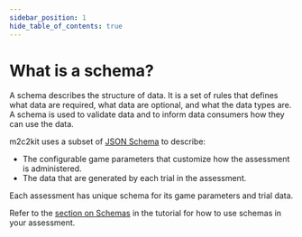 ```yaml
---
sidebar_position: 1
hide_table_of_contents: true
---
```


# What is a schema?

A schema describes the structure of data. It is a set of rules that defines what data are required, what data are optional, and what the data types are. A schema is used to validate data and to inform data consumers how they can use the data.

m2c2kit uses a subset of [JSON Schema](https://json-schema.org/) to describe:

- The configurable game parameters that customize how the assessment is administered.
- The data that are generated by each trial in the assessment.

Each assessment has unique schema for its game parameters and trial data.

Refer to the [section on Schemas](../tutorial-fundamentals/user-data/schemas.md) in the tutorial for how to use schemas in your assessment.
